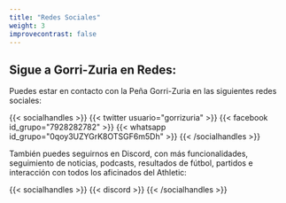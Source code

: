 ```yaml
---
title: "Redes Sociales"
weight: 3
improvecontrast: false
---
```


## Sigue a Gorri-Zuria en Redes&colon;

Puedes estar en contacto con la Peña Gorri-Zuria en las siguientes redes sociales:

{{< socialhandles >}}
    {{< twitter usuario="gorrizuria" >}}
    {{< facebook id_grupo="7928282782" >}}
    {{< whatsapp id_grupo="0qoy3UZYGrK8OTSGF6m5Dh" >}}
    <!-- {{< telegram ig_grupo="xxxx" >}} -->
{{< /socialhandles >}}

También puedes seguirnos en Discord, con más funcionalidades, seguimiento de noticias, podcasts, resultados de fútbol, partidos e interacción con todos los aficinados del Athletic:

{{< socialhandles >}}
    {{< discord >}}
{{< /socialhandles >}}
